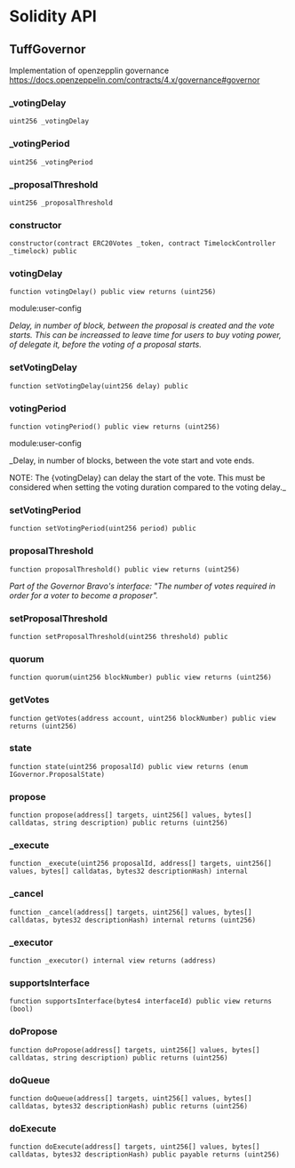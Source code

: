 # Solidity API

## TuffGovernor

Implementation of openzepplin governance https://docs.openzeppelin.com/contracts/4.x/governance#governor

### _votingDelay

```solidity
uint256 _votingDelay
```

### _votingPeriod

```solidity
uint256 _votingPeriod
```

### _proposalThreshold

```solidity
uint256 _proposalThreshold
```

### constructor

```solidity
constructor(contract ERC20Votes _token, contract TimelockController _timelock) public
```

### votingDelay

```solidity
function votingDelay() public view returns (uint256)
```

module:user-config

_Delay, in number of block, between the proposal is created and the vote starts. This can be increassed to
leave time for users to buy voting power, of delegate it, before the voting of a proposal starts._

### setVotingDelay

```solidity
function setVotingDelay(uint256 delay) public
```

### votingPeriod

```solidity
function votingPeriod() public view returns (uint256)
```

module:user-config

_Delay, in number of blocks, between the vote start and vote ends.

NOTE: The {votingDelay} can delay the start of the vote. This must be considered when setting the voting
duration compared to the voting delay._

### setVotingPeriod

```solidity
function setVotingPeriod(uint256 period) public
```

### proposalThreshold

```solidity
function proposalThreshold() public view returns (uint256)
```

_Part of the Governor Bravo's interface: _"The number of votes required in order for a voter to become a proposer"_._

### setProposalThreshold

```solidity
function setProposalThreshold(uint256 threshold) public
```

### quorum

```solidity
function quorum(uint256 blockNumber) public view returns (uint256)
```

### getVotes

```solidity
function getVotes(address account, uint256 blockNumber) public view returns (uint256)
```

### state

```solidity
function state(uint256 proposalId) public view returns (enum IGovernor.ProposalState)
```

### propose

```solidity
function propose(address[] targets, uint256[] values, bytes[] calldatas, string description) public returns (uint256)
```

### _execute

```solidity
function _execute(uint256 proposalId, address[] targets, uint256[] values, bytes[] calldatas, bytes32 descriptionHash) internal
```

### _cancel

```solidity
function _cancel(address[] targets, uint256[] values, bytes[] calldatas, bytes32 descriptionHash) internal returns (uint256)
```

### _executor

```solidity
function _executor() internal view returns (address)
```

### supportsInterface

```solidity
function supportsInterface(bytes4 interfaceId) public view returns (bool)
```

### doPropose

```solidity
function doPropose(address[] targets, uint256[] values, bytes[] calldatas, string description) public returns (uint256)
```

### doQueue

```solidity
function doQueue(address[] targets, uint256[] values, bytes[] calldatas, bytes32 descriptionHash) public returns (uint256)
```

### doExecute

```solidity
function doExecute(address[] targets, uint256[] values, bytes[] calldatas, bytes32 descriptionHash) public payable returns (uint256)
```

